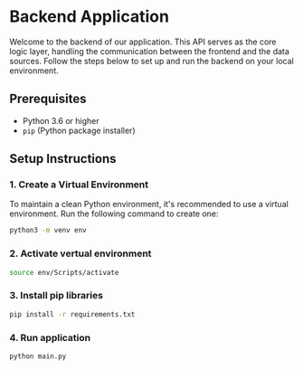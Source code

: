 # Backend Application

Welcome to the backend of our application. This API serves as the core logic layer, handling the communication between the frontend and the data sources. Follow the steps below to set up and run the backend on your local environment.

## **Prerequisites**

- Python 3.6 or higher
- `pip` (Python package installer)

## **Setup Instructions**

### **1. Create a Virtual Environment**

To maintain a clean Python environment, it's recommended to use a virtual environment. Run the following command to create one:

```bash
python3 -m venv env
```
### **2. Activate vertual environment**

```bash
source env/Scripts/activate
```

### **3. Install pip libraries**

```bash
pip install -r requirements.txt
```

### **4. Run application**

```bash
python main.py
```